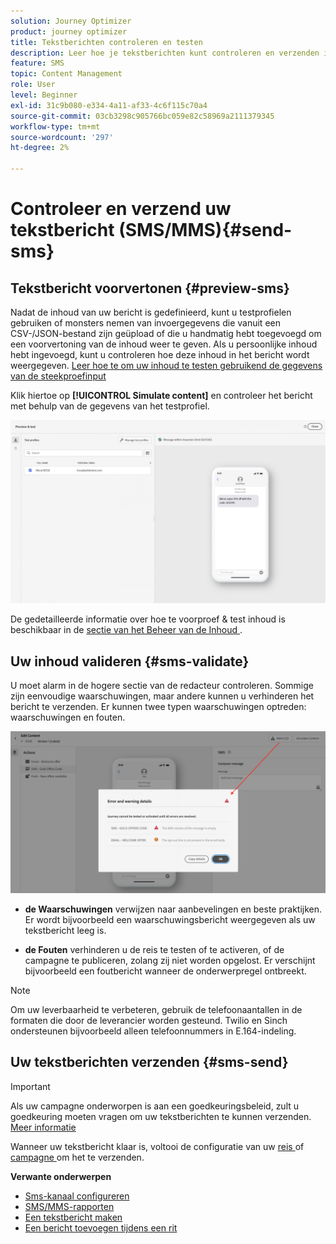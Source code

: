 ```yaml
---
solution: Journey Optimizer
product: journey optimizer
title: Tekstberichten controleren en testen
description: Leer hoe je tekstberichten kunt controleren en verzenden in Journey Optimizer
feature: SMS
topic: Content Management
role: User
level: Beginner
exl-id: 31c9b080-e334-4a11-af33-4c6f115c70a4
source-git-commit: 03cb3298c905766bc059e82c58969a2111379345
workflow-type: tm+mt
source-wordcount: '297'
ht-degree: 2%

---
```


# Controleer en verzend uw tekstbericht (SMS/MMS){#send-sms}

## Tekstbericht voorvertonen {#preview-sms}

Nadat de inhoud van uw bericht is gedefinieerd, kunt u testprofielen gebruiken of monsters nemen van invoergegevens die vanuit een CSV-/JSON-bestand zijn geüpload of die u handmatig hebt toegevoegd om een voorvertoning van de inhoud weer te geven. Als u persoonlijke inhoud hebt ingevoegd, kunt u controleren hoe deze inhoud in het bericht wordt weergegeven. [ Leer hoe te om uw inhoud te testen gebruikend de gegevens van de steekproefinput ](../test-approve/simulate-sample-input.md)

Klik hiertoe op **[!UICONTROL Simulate content]** en controleer het bericht met behulp van de gegevens van het testprofiel.

![](assets/sms_preview_2.png)

De gedetailleerde informatie over hoe te voorproef &amp; test inhoud is beschikbaar in de [ sectie van het Beheer van de Inhoud ](../content-management/preview-test.md).

## Uw inhoud valideren {#sms-validate}

U moet alarm in de hogere sectie van de redacteur controleren. Sommige zijn eenvoudige waarschuwingen, maar andere kunnen u verhinderen het bericht te verzenden. Er kunnen twee typen waarschuwingen optreden: waarschuwingen en fouten.

![](assets/sms-alert-button.png)

* **de Waarschuwingen** verwijzen naar aanbevelingen en beste praktijken. Er wordt bijvoorbeeld een waarschuwingsbericht weergegeven als uw tekstbericht leeg is.

* **de Fouten** verhinderen u de reis te testen of te activeren, of de campagne te publiceren, zolang zij niet worden opgelost. Er verschijnt bijvoorbeeld een foutbericht wanneer de onderwerpregel ontbreekt.


>[!NOTE]
>
> Om uw leverbaarheid te verbeteren, gebruik de telefoonaantallen in de formaten die door de leverancier worden gesteund. Twilio en Sinch ondersteunen bijvoorbeeld alleen telefoonnummers in E.164-indeling.

## Uw tekstberichten verzenden {#sms-send}

>[!IMPORTANT]
>
> Als uw campagne onderworpen is aan een goedkeuringsbeleid, zult u goedkeuring moeten vragen om uw tekstberichten te kunnen verzenden. [Meer informatie](../test-approve/gs-approval.md)

Wanneer uw tekstbericht klaar is, voltooi de configuratie van uw [ reis ](../building-journeys/journey-gs.md) of [ campagne ](../campaigns/create-campaign.md) om het te verzenden.

**Verwante onderwerpen**

* [Sms-kanaal configureren](sms-configuration.md)
* [SMS/MMS-rapporten](../reports/journey-global-report-cja-sms.md)
* [Een tekstbericht maken](create-sms.md)
* [Een bericht toevoegen tijdens een rit](../building-journeys/journeys-message.md)
